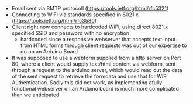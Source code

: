 - Email sent via SMTP protocoll (https://tools.ietf.org/html/rfc5321)
- Connecting to WiFi via standards specified in 8021.x (https://tools.ietf.org/html/rfc3580)
- Client right now connects to hardcoded WiFi, using direct 8021.x specified SSID and password with no encryption
	- hardcoded since a responsive webserver that accepts text input from HTML forms through client requests was out of our expertise to do on an Arduino Board
- It was supposed to use a webform supplied from a http server on Port 80, where a client would supply text/html content via webform, sent through a request to the 
arduino server, which would read out the data of the sent request to retrieve the formdata and use that for WiFi Authentication. Sadly this did not work, as implementing afully functional webserver on an Arduino board is much more complicated than we anticipated
